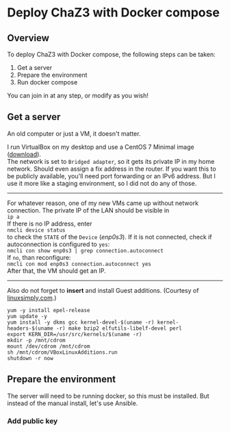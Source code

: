 # Deploy ChaZ3 with Docker compose

## Overview
To deploy ChaZ3 with Docker compose, the following steps can be taken:
1. Get a server
1. Prepare the environment
1. Run docker compose

You can join in at any step, or modify as you wish!

## Get a server
An old computer or just a VM, it doesn't matter.

I run VirtualBox on my desktop and use a CentOS 7 Minimal image ([download](https://www.centos.org/download/#centos-linux-7-2009)).  
The network is set to `Bridged adapter`, so it gets its private IP in my home network. Should even assign a fix address in the router. If you want this to be publicly available, you'll need port forwarding or an IPv6 address. But I use it more like a staging environment, so I did not do any of those.

---
For whatever reason, one of my new VMs came up without network connection. The private IP of the LAN should be visible in  
`ip a`  
If there is no IP address, enter  
`nmcli device status`  
to check the `STATE` of the `Device` (*enp0s3*). If it is not connected, check if autoconnection is configured to `yes`:  
`nmcli con show enp0s3 | grep connection.autoconnect`  
If `no`, than reconfigure:  
`nmcli con mod enp0s3 connection.autoconnect yes`  
After that, the VM should get an IP.

---
Also do not forget to **insert** and install Guest additions. (Courtesy of [linuxsimply.com](https://linuxsimply.com/linux-basics/os-installation/virtual-machine/virtualbox-guest-additions-centos/).)
```
yum -y install epel-release
yum update -y
yum install -y dkms gcc kernel-devel-$(uname -r) kernel-headers-$(uname -r) make bzip2 elfutils-libelf-devel perl
export KERN_DIR=/usr/src/kernels/$(uname -r)
mkdir -p /mnt/cdrom
mount /dev/cdrom /mnt/cdrom
sh /mnt/cdrom/VBoxLinuxAdditions.run
shutdown -r now
```

## Prepare the environment
The server will need to be running docker, so this must be installed. But instead of the manual install, let's use Ansible.

### Add public key